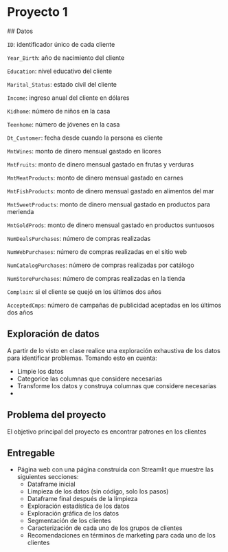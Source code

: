 # Proyecto 1
## Datos

`ID`: identificador único de cada cliente

`Year_Birth`: año de nacimiento del cliente

`Education`: nivel educativo del cliente

`Marital_Status`: estado civil del cliente

`Income`: ingreso anual del cliente en dólares

`Kidhome`: número de niños en la casa

`Teenhome`: número de jóvenes en la casa

`Dt_Customer`: fecha desde cuando la persona es cliente

`MntWines`: monto de dinero mensual gastado en licores

`MntFruits`: monto de dinero mensual gastado en frutas y verduras

`MntMeatProducts`: monto de dinero mensual gastado en carnes

`MntFishProducts`: monto de dinero mensual gastado en alimentos del mar

`MntSweetProducts`: monto de dinero mensual gastado en productos para merienda

`MntGoldProds`: monto de dinero mensual gastado en productos suntuosos

`NumDealsPurchases`: número de compras realizadas

`NumWebPurchases`: número de compras realizadas en el sitio web

`NumCatalogPurchases`: número de compras realizadas por catálogo

`NumStorePurchases`: número de compras realizadas en la tienda

`Complain`: si el cliente se quejó en los últimos dos años

`AcceptedCmps`: número de campañas de publicidad aceptadas en los últimos dos años

## Exploración de datos

A partir de lo visto en clase realice una exploración exhaustiva de los datos para identificar problemas. Tomando esto en cuenta:
- Limpie los datos
- Categorice las columnas que considere necesarias
- Transforme los datos y construya columnas que considere necesarias
- 
## Problema del proyecto

El objetivo principal del proyecto es encontrar patrones en los clientes

## Entregable

- Página web con una página construida con Streamlit que muestre las siguientes secciones:
    - Dataframe inicial
    - Limpieza de los datos (sin código, solo los pasos)
    - Dataframe final después de la limpieza
    - Exploración estadística de los datos
    - Exploración gráfica de los datos
    - Segmentación de los clientes
    - Caracterización de cada uno de los grupos de clientes
    - Recomendaciones en términos de marketing para cada uno de los clientes



